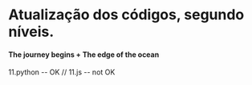 # Atualização dos códigos, segundo níveis.

#### The journey begins + The edge of the ocean
11.python -- OK //
11.js -- not OK
